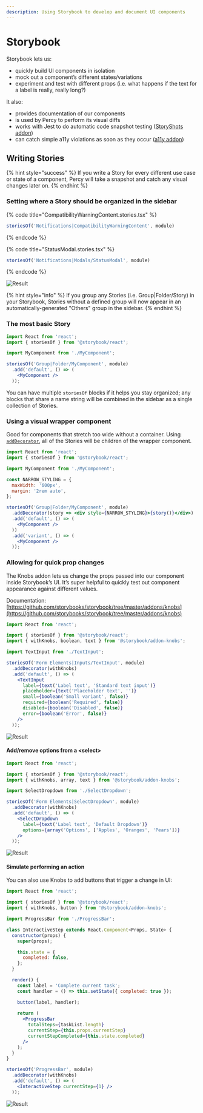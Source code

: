 ```yaml
---
description: Using Storybook to develop and document UI components
---
```


# Storybook

Storybook lets us:

* quickly build UI components in isolation
* mock out a component’s different states/variations
* experiment and test with different props (i.e. what happens if the text for a label is really, really long?)

It also:

* provides documentation of our components
* is used by Percy to perform its visual diffs
* works with Jest to do automatic code snapshot testing ([StoryShots addon](https://github.com/storybooks/storybook/tree/master/addons/storyshots/storyshots-core))
* can catch simple a11y violations as soon as they occur ([a11y addon](https://github.com/storybooks/storybook/tree/master/addons/a11y))

## Writing Stories

{% hint style="success" %}
If you write a Story for every different use case or state of a component, Percy will take a snapshot and catch any visual changes later on.
{% endhint %}

### Setting where a Story should be organized in the sidebar

{% code title="CompatibilityWarningContent.stories.tsx" %}
```jsx
storiesOf('Notifications|CompatibilityWarningContent', module)
```
{% endcode %}

{% code title="StatusModal.stories.tsx" %}
```jsx
storiesOf('Notifications|Modals/StatusModal', module)
```
{% endcode %}

![Result](../../../.gitbook/assets/screen-shot-2019-04-19-at-4.52.20-pm.png)

{% hint style="info" %}
If you group any Stories (i.e. Group|Folder/Story) in your Storybook, Stories without a defined group will now appear in an automatically-generated "Others" group in the sidebar.
{% endhint %}

### The most basic Story

```jsx
import React from 'react';
import { storiesOf } from '@storybook/react';

import MyComponent from './MyComponent';

storiesOf('Group|Folder/MyComponent', module)
  .add('default', () => (
    <MyComponent />
  ));
```

You can have multiple `storiesOf` blocks if it helps you stay organized; any blocks that share a name string will be combined in the sidebar as a single collection of Stories.

### Using a visual wrapper component

Good for components that stretch too wide without a container. Using [`addDecorator`](https://storybook.js.org/docs/addons/introduction/#storybook-decorators), all of the Stories will be children of the wrapper component.

```jsx
import React from 'react';
import { storiesOf } from '@storybook/react';

import MyComponent from './MyComponent';

const NARROW_STYLING = {
  maxWidth: '600px',
  margin: '2rem auto',
};

storiesOf('Group|Folder/MyComponent', module)
  .addDecorator(story => <div style={NARROW_STYLING}>{story()}</div>)
  .add('default', () => (
    <MyComponent />
  ))
  .add('variant', () => (
    <MyComponent />
  ));
```

### Allowing for quick prop changes

The Knobs addon lets us change the props passed into our component inside Storybook’s UI. It’s super helpful to quickly test out component appearance against different values.

Documentation: [https://github.com/storybooks/storybook/tree/master/addons/knobs](https://github.com/storybooks/storybook/tree/master/addons/knobs)

```jsx
import React from 'react';

import { storiesOf } from '@storybook/react';
import { withKnobs, boolean, text } from '@storybook/addon-knobs';

import TextInput from './TextInput';

storiesOf('Form Elements|Inputs/TextInput', module)
  .addDecorator(withKnobs)
  .add('default', () => (
    <TextInput
      label={text('Label text', 'Standard text input')}
      placeholder={text('Placeholder text', '')}
      small={boolean('Small variant', false)}
      required={boolean('Required', false)}
      disabled={boolean('Disabled', false)}
      error={boolean('Error', false)}
    />
  ));
```

![Result](../../../.gitbook/assets/screen-shot-2019-04-19-at-4.29.25-pm.png)

#### Add/remove options from a \<select>

```jsx
import React from 'react';

import { storiesOf } from '@storybook/react';
import { withKnobs, array, text } from '@storybook/addon-knobs';

import SelectDropdown from './SelectDropdown';

storiesOf('Form Elements|SelectDropdown', module)
  .addDecorator(withKnobs)
  .add('default', () => (
    <SelectDropdown
      label={text('Label text', 'Default Dropdown')}
      options={array('Options', ['Apples', 'Oranges', 'Pears'])}
    />
  ));
```

![Result](../../../.gitbook/assets/screen-shot-2019-04-19-at-4.35.59-pm.png)

#### Simulate performing an action

You can also use Knobs to add buttons that trigger a change in UI:

```jsx
import React from 'react';

import { storiesOf } from '@storybook/react';
import { withKnobs, button } from '@storybook/addon-knobs';

import ProgressBar from './ProgressBar';

class InteractiveStep extends React.Component<Props, State> {
  constructor(props) {
    super(props);

    this.state = {
      completed: false,
    };
  }

  render() {
    const label = 'Complete current task';
    const handler = () => this.setState({ completed: true });

    button(label, handler);
    
    return (
      <ProgressBar
        totalSteps={taskList.length}
        currentStep={this.props.currentStep}
        currentStepCompleted={this.state.completed}
      />
    );
  }
}

storiesOf('ProgressBar', module)
  .addDecorator(withKnobs)
  .add('default', () => (
    <InteractiveStep currentStep={1} />
  ));
```

![Result](../../../.gitbook/assets/screen-shot-2019-04-19-at-4.42.02-pm.png)
